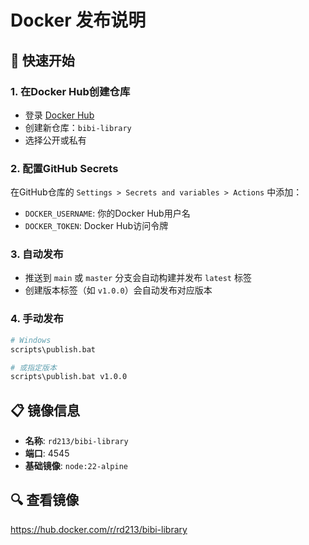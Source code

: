 # Docker 发布说明

## 🚀 快速开始

### 1. 在Docker Hub创建仓库
- 登录 [Docker Hub](https://hub.docker.com/)
- 创建新仓库：`bibi-library`
- 选择公开或私有

### 2. 配置GitHub Secrets
在GitHub仓库的 `Settings > Secrets and variables > Actions` 中添加：
- `DOCKER_USERNAME`: 你的Docker Hub用户名
- `DOCKER_TOKEN`: Docker Hub访问令牌

### 3. 自动发布
- 推送到 `main` 或 `master` 分支会自动构建并发布 `latest` 标签
- 创建版本标签（如 `v1.0.0`）会自动发布对应版本

### 4. 手动发布
```bash
# Windows
scripts\publish.bat

# 或指定版本
scripts\publish.bat v1.0.0
```

## 📋 镜像信息
- **名称**: `rd213/bibi-library`
- **端口**: 4545
- **基础镜像**: `node:22-alpine`

## 🔍 查看镜像
https://hub.docker.com/r/rd213/bibi-library
